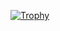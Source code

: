 <!--### Hi there 👋-->
[![Trophy](https://github-profile-trophy.vercel.app/?username=isjakewong&theme=onedark)](https://github.com/ryo-ma/github-profile-trophy)

<!--
**isjakewong/isjakewong** is a ✨ _special_ ✨ repository because its `README.md` (this file) appears on your GitHub profile.

Here are some ideas to get you started:

- 🔭 I’m currently working on ...
- 🌱 I’m currently learning ...
- 👯 I’m looking to collaborate on ...
- 🤔 I’m looking for help with ...
- 💬 Ask me about ...
- 📫 How to reach me: ...
- 😄 Pronouns: ...
- ⚡ Fun fact: ...
-->
